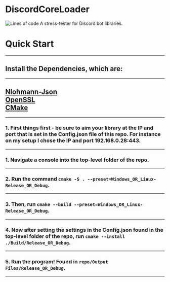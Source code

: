 # DiscordCoreLoader
![Lines of code](https://img.shields.io/tokei/lines/github/realtimechris/discordcoreloader?&style=plastic&label=Lines%20of%20Code)
A stress-tester for Discord bot libraries.
# Quick Start
---
## Install the Dependencies, which are:  
----
  [Nlohmann-Json](https://github.com/nlohmann/json)  
  [OpenSSL](https://github.com/openssl/openssl)  
  [CMake](https://cmake.org/)
----
----
### 1. First things first - be sure to aim your library at the IP and port that is set in the Config.json file of this repo. For instance on my setup I chose the IP and port 192.168.0.28:443.
----
### 1. Navigate a console into the top-level folder of the repo.
----
### 2. Run the command `cmake -S . --preset=Windows_OR_Linux-Release_OR_Debug`.
----
### 3. Then, run `cmake --build --preset=Windows_OR_Linux-Release_OR_Debug`.
----
### 4. Now after setting the settings in the Config.json found in the top-level folder of the repo, run `cmake --install ./Build/Release_OR_Debug`.
----
### 5. Run the program! Found in `repo/Output Files/Release_OR_Debug`.
----
